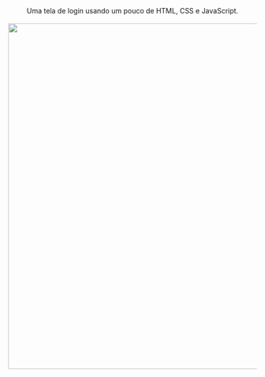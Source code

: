 <div align="center">
Uma tela de login usando um pouco de HTML, CSS e JavaScript.
</div><br>

<div align="center">
 <img src="https://user-images.githubusercontent.com/92797194/174139841-4bd349d9-0f20-456e-b812-d481144964a4.png" width="700px"/>
</div>
